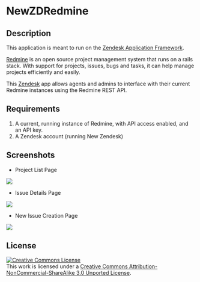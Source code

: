 NewZDRedmine
============

Description
-----------

This application is meant to run on the [Zendesk Application Framework](https://developer.zendesk.com). 

[Redmine](https://www.redmine.org) is an open source project management system that runs on a rails stack. With support for projects, issues, bugs and tasks, it can help manage projects efficiently and easily. 

This [Zendesk](https://www.zendesk.com) app allows agents and admins to interface with their current Redmine instances using the Redmine REST API.

Requirements
------------

1. A current, running instance of Redmine, with API access enabled, and an API key.
2. A Zendesk account (running New Zendesk)

Screenshots
-----------

* Project List Page

![](https://dl.dropboxusercontent.com/s/utoeffn0kwprewv/2014-03-29%20at%201.06%20PM%202x.png)

* Issue Details Page

![](https://dl.dropboxusercontent.com/s/13s1lui3zhu8fn5/2014-03-29%20at%2012.49%20PM%202x.png)

* New Issue Creation Page

![](https://dl.dropboxusercontent.com/s/4hv275hor7icw3k/2014-03-29%20at%201.06%20PM%202x%20%281%29.png)


License
-------

<a rel="license" href="http://creativecommons.org/licenses/by-nc-sa/3.0/deed.en_US"><img alt="Creative Commons License" style="border-width:0" src="http://i.creativecommons.org/l/by-nc-sa/3.0/80x15.png" /></a><br />This work is licensed under a <a rel="license" href="http://creativecommons.org/licenses/by-nc-sa/3.0/deed.en_US">Creative Commons Attribution-NonCommercial-ShareAlike 3.0 Unported License</a>.
